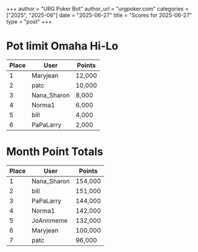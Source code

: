 +++
author = "URG Poker Bot"
author_url = "urgpoker.com"
categories = ["2025", "2025-06"]
date = "2025-06-27"
title = "Scores for 2025-06-27"
type = "post"
+++
# Pot limit Omaha Hi-Lo

| Place | User | Points |
|-------|------|--------|
| 1 | Maryjean | 12,000 |
| 2 | patc | 10,000 |
| 3 | Nana_Sharon | 8,000 |
| 4 | Norma1 | 6,000 |
| 5 | bill | 4,000 |
| 6 | PaPaLarry | 2,000 |

# Month Point Totals

| Place | User | Points |
|-------|------|--------|
| 1 | Nana_Sharon | 154,000 |
| 2 | bill | 151,000 |
| 3 | PaPaLarry | 144,000 |
| 4 | Norma1 | 142,000 |
| 5 | JoAnnmeme | 132,000 |
| 6 | Maryjean | 100,000 |
| 7 | patc | 96,000 |
